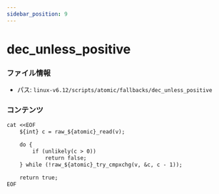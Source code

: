 ```yaml
---
sidebar_position: 9
---
```

# dec_unless_positive

### ファイル情報

- パス: `linux-v6.12/scripts/atomic/fallbacks/dec_unless_positive`

### コンテンツ

```txt
cat <<EOF
	${int} c = raw_${atomic}_read(v);

	do {
		if (unlikely(c > 0))
			return false;
	} while (!raw_${atomic}_try_cmpxchg(v, &c, c - 1));

	return true;
EOF

```

